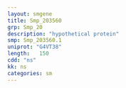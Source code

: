 ```yaml
---
layout: smgene
title: Smp_203560
grp: Smp_20
description: "hypothetical protein"
smp: Smp_203560.1
uniprot: "G4VT38"
length:   150
cdd: "ns"
kk: ns
categories: sm
---
```

